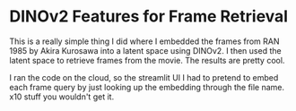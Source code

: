 # DINOv2 Features for Frame Retrieval

This is a really simple thing I did where I embedded the frames from RAN 1985 by Akira Kurosawa into a latent space using DINOv2. I then used the latent space to retrieve frames from the movie. The results are pretty cool.

I ran the code on the cloud, so the streamlit UI I had to pretend to embed each frame query by just looking up the embedding through the file name. x10 stuff you wouldn't get it.